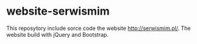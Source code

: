 # website-serwismim
This reposytory include sorce code the website http://serwismim.pl/. 
The website build with jQuery and Bootstrap.
